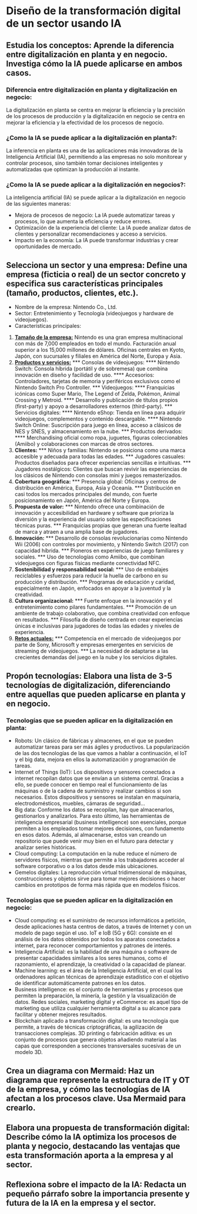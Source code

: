 # Diseño de la transformación digital de un sector usando IA
## Estudia los conceptos: Aprende la diferencia entre digitalización en planta y en negocio. Investiga cómo la IA puede aplicarse en ambos casos.
### Diferencia entre digitalización en planta y digitalización en negocio:
La digitalización en planta se centra en mejorar la eficiencia y la precisión de los procesos de producción y la digitalización en negocio se centra en mejorar la eficiencia y la efectividad de los procesos de negocio.

### ¿Como la IA se puede aplicar a la digitalización en planta?:
La inferencia en planta es una de las aplicaciones más innovadoras de la Inteligencia Artificial (IA), permitiendo a las empresas no solo monitorear y controlar procesos, sino también tomar decisiones inteligentes y automatizadas que optimizan la producción al instante.

### ¿Como la IA se puede aplicar a la digitalización en negocios?:
La inteligencia artificial (IA) se puede aplicar a la digitalización en negocio de las siguientes maneras:
* Mejora de procesos de negocio: La IA puede automatizar tareas y procesos, lo que aumenta la eficiencia y reduce errores.
* Optimización de la experiencia del cliente: La IA puede analizar datos de clientes y personalizar recomendaciones y acceso a servicios.
* Impacto en la economía: La IA puede transformar industrias y crear oportunidades de mercado.
## Selecciona un sector y una empresa: Define una empresa (ficticia o real) de un sector concreto y especifica sus características principales (tamaño, productos, clientes, etc.).
* Nombre de la empresa: Nintendo Co., Ltd.
* Sector: Entretenimiento y Tecnología (videojuegos y hardware de videojuegos).
* Características principales:
1.  **<ins>Tamaño de la empresa:</ins>**
Nintendo es una gran empresa multinacional con más de 7,000 empleados en todo el mundo. 
Facturación anual superior a los 15,000 millones de dólares. 
Oficinas centrales en Kyoto, Japón, con sucursales y filiales en América del Norte, Europa y Asia.
2.  **<ins>Productos y servicios:</ins>**
*** Consolas de videojuegos: 
**** Nintendo Switch: Consola híbrida (portátil y de sobremesa) que combina innovación en diseño y facilidad de uso. 
**** Accesorios: Controladores, tarjetas de memoria y periféricos exclusivos como el Nintendo Switch Pro Controller. 
*** Videojuegos: 
**** Franquicias icónicas como Super Mario, The Legend of Zelda, Pokémon, Animal Crossing y Metroid. 
**** Desarrollo y publicación de títulos propios (first-party) y apoyo a desarrolladores externos (third-party). 
*** Servicios digitales: 
**** Nintendo eShop: Tienda en línea para adquirir videojuegos, complementos y contenido descargable. 
**** Nintendo Switch Online: Suscripción para juego en línea, acceso a clásicos de NES y SNES, y almacenamiento en la nube. 
*** Productos derivados: 
**** Merchandising oficial como ropa, juguetes, figuras coleccionables (Amiibo) y colaboraciones con marcas de otros sectores. 
3.  **Clientes:**
*** Niños y familias: Nintendo se posiciona como una marca accesible y adecuada para todas las edades. 
*** Jugadores casuales: Productos diseñados para ofrecer experiencias sencillas e intuitivas. 
*** Jugadores nostálgicos: Clientes que buscan revivir las experiencias de los clásicos de Nintendo con consolas mini y juegos remasterizados. 
4.  **Cobertura geográfica:**
*** Presencia global: Oficinas y centros de distribución en América, Europa, Asia y Oceanía. 
*** Distribución en casi todos los mercados principales del mundo, con fuerte posicionamiento en Japón, América del Norte y Europa. 
5.  **Propuesta de valor:**
*** Nintendo ofrece una combinación de innovación y accesibilidad en hardware y software que prioriza la diversión y la experiencia del usuario sobre las especificaciones técnicas puras. 
*** Franquicias propias que generan una fuerte lealtad de marca y atraen a una amplia base de jugadores. 
6.  **Innovación:**
*** Desarrollo de consolas revolucionarias como Nintendo Wii (2006) con controles por movimiento, y Nintendo Switch (2017) con capacidad híbrida. 
*** Pioneros en experiencias de juego familiares y sociales. 
*** Uso de tecnologías como Amiibo, que combinan videojuegos con figuras físicas mediante conectividad NFC. 
7.  **Sostenibilidad y responsabilidad social:**
*** Uso de embalajes reciclables y esfuerzos para reducir la huella de carbono en su producción y distribución. 
*** Programas de educación y caridad, especialmente en Japón, enfocados en apoyar a la juventud y la creatividad. 
8.  **Cultura organizacional:**
*** Fuerte enfoque en la innovación y el entretenimiento como pilares fundamentales. 
*** Promoción de un ambiente de trabajo colaborativo, que combina creatividad con enfoque en resultados. 
*** Filosofía de diseño centrada en crear experiencias únicas e inclusivas para jugadores de todas las edades y niveles de experiencia. 
9. <u>**Retos actuales:**</u>
*** Competencia en el mercado de videojuegos por parte de Sony, Microsoft y empresas emergentes en servicios de streaming de videojuegos. 
*** La necesidad de adaptarse a las crecientes demandas del juego en la nube y los servicios digitales.

## Propón tecnologías: Elabora una lista de 3-5 tecnologías de digitalización, diferenciando entre aquellas que pueden aplicarse en planta y en negocio.
### Tecnologías que se pueden aplicar en la digitalización en planta:
* Robots: Un clásico de fábricas y almacenes, en el que se pueden automatizar tareas para ser más ágiles y productivos. La popularización de las dos tecnologías de las que vamos a hablar a continuación, el IoT y el big data, mejora en ellos la automatización y programación de tareas.
* Internet of Things (IoT): Los dispositivos y sensores conectados a internet recopilan datos que se envían a un sistema central. Gracias a ello, se puede conocer en tiempo real el funcionamiento de las máquinas o de la cadena de suministro y realizar cambios si son necesarios. Estos dispositivos y sensores se instalan en maquinaria, electrodomésticos, muebles, cámaras de seguridad…
* Big data: Conforme los datos se recopilan, hay que almacenarlos, gestionarlos y analizarlos. Para esto último, las herramientas de inteligencia empresarial (business intelligence) son esenciales, porque permiten a los empleados tomar mejores decisiones, con fundamento en esos datos. Además, al almacenarse, estos van creando un repositorio que puede venir muy bien en el futuro para detectar y analizar series históricas.
* Cloud computing: La computación en la nube reduce el número de servidores físicos, mientras que permite a los trabajadores acceder al software corporativo o a los datos desde más ubicaciones.
* Gemelos digitales: La reproducción virtual tridimensional de máquinas, construcciones y objetos sirve para tomar mejores decisiones o hacer cambios en prototipos de forma más rápida que en modelos físicos.
### Tecnologías que se pueden aplicar en la digitalización en negocio:
* Cloud computing: es el suministro de recursos informáticos a petición, desde aplicaciones hasta centros de datos, a través de Internet y con un modelo de pago según el uso.
IoT e IoB (5G y 6G): consiste en el análisis de los datos obtenidos por todos los aparatos conectados a internet, para reconocer comportamientos y patrones de interés.
* Inteligencia Artificial: es la habilidad de una máquina o software de presentar capacidades similares a los seres humanos, como el razonamiento, el aprendizaje, la creatividad o la capacidad de planear.
* Machine learning: es el área de la Inteligencia Artificial, en el cual los ordenadores aplican técnicas de aprendizaje estadístico con el objetivo de identificar automáticamente patrones en los datos.
* Business intelligence: es el conjunto de herramientas y procesos que permiten la preparación, la minería, la gestión y la visualización de datos.
Redes sociales, marketing digital y eCommerce: es aquel tipo de marketing que utiliza cualquier herramienta digital a su alcance para facilitar y obtener mejores resultados.
* Blockchain aplicado a transformación digital: es una tecnología que permite, a través de técnicas criptográficas, la agilización de transacciones complejas.
3D printing o fabricación aditiva: es un conjunto de procesos que genera objetos añadiendo material a las capas que corresponden a secciones transversales sucesivas de un modelo 3D.

## Crea un diagrama con Mermaid: Haz un diagrama que represente la estructura de IT y OT de la empresa, y cómo las tecnologías de IA afectan a los procesos clave. Usa Mermaid para crearlo.



## Elabora una propuesta de transformación digital: Describe cómo la IA optimiza los procesos de planta y negocio, destacando las ventajas que esta transformación aporta a la empresa y al sector.

## Reflexiona sobre el impacto de la IA: Redacta un pequeño párrafo sobre la importancia presente y futura de la IA en la empresa y el sector.
